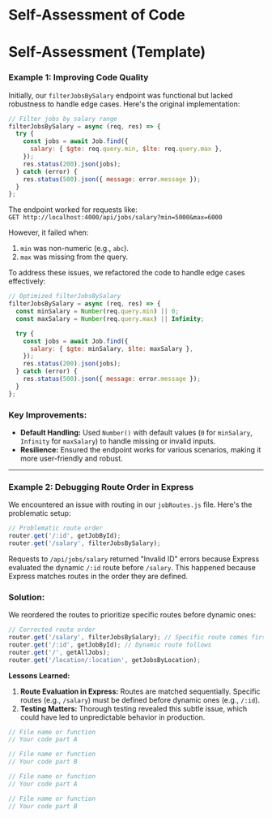 # Self-Assessment  of Code

# Self-Assessment (Template)

### Example 1: Improving Code Quality

Initially, our `filterJobsBySalary` endpoint was functional but lacked robustness to handle edge cases. Here's the original implementation:  

```javascript
// Filter jobs by salary range
filterJobsBySalary = async (req, res) => {
  try {
    const jobs = await Job.find({
      salary: { $gte: req.query.min, $lte: req.query.max },
    });
    res.status(200).json(jobs);
  } catch (error) {
    res.status(500).json({ message: error.message });
  }
};
```

The endpoint worked for requests like:  
`GET http://localhost:4000/api/jobs/salary?min=5000&max=6000`  

However, it failed when:
1. `min` was non-numeric (e.g., `abc`).  
2. `max` was missing from the query.  

To address these issues, we refactored the code to handle edge cases effectively:  

```javascript
// Optimized filterJobsBySalary
filterJobsBySalary = async (req, res) => {
  const minSalary = Number(req.query.min) || 0;
  const maxSalary = Number(req.query.max) || Infinity;

  try {
    const jobs = await Job.find({
      salary: { $gte: minSalary, $lte: maxSalary },
    });
    res.status(200).json(jobs);
  } catch (error) {
    res.status(500).json({ message: error.message });
  }
};
```

### Key Improvements:
- **Default Handling:** Used `Number()` with default values (`0` for `minSalary`, `Infinity` for `maxSalary`) to handle missing or invalid inputs.
- **Resilience:** Ensured the endpoint works for various scenarios, making it more user-friendly and robust.

---

### Example 2: Debugging Route Order in Express

We encountered an issue with routing in our `jobRoutes.js` file. Here's the problematic setup:  

```javascript
// Problematic route order
router.get('/:id', getJobById);
router.get('/salary', filterJobsBySalary);
```

Requests to `/api/jobs/salary` returned "Invalid ID" errors because Express evaluated the dynamic `/:id` route before `/salary`. This happened because Express matches routes in the order they are defined.  

### Solution:
We reordered the routes to prioritize specific routes before dynamic ones:  

```javascript
// Corrected route order
router.get('/salary', filterJobsBySalary); // Specific route comes first
router.get('/:id', getJobById); // Dynamic route follows
router.get('/', getAllJobs);
router.get('/location/:location', getJobsByLocation);
```

**Lessons Learned:**

1. **Route Evaluation in Express:** Routes are matched sequentially. Specific routes (e.g., `/salary`) must be defined before dynamic ones (e.g., `/:id`).  
2. **Testing Matters:** Thorough testing revealed this subtle issue, which could have led to unpredictable behavior in production.  


```js
// File name or function
// Your code part A
```

```js
// File name or function
// Your code part B
```

```js
// File name or function
// Your code part A
```

```js
// File name or function
// Your code part B
```